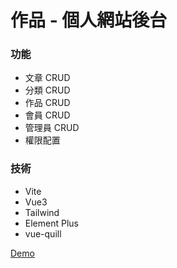 # 作品 - 個人網站後台

### 功能

-   文章 CRUD
-   分類 CRUD
-   作品 CRUD
-   會員 CRUD
-   管理員 CRUD
-   權限配置

### 技術

-   Vite
-   Vue3
-   Tailwind
-   Element Plus
-   vue-quill

[Demo](https://howie12207.github.io/blog-bg)
